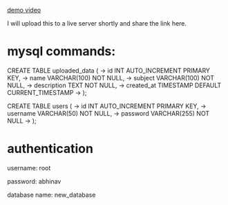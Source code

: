 [demo video](demo.mkv)

I will upload this to a live server shortly and share the link here.

# mysql commands:

CREATE TABLE uploaded_data (
    ->     id INT AUTO_INCREMENT PRIMARY KEY,
    ->     name VARCHAR(100) NOT NULL,
    ->     subject VARCHAR(100) NOT NULL,
    ->     description TEXT NOT NULL,
    ->     created_at TIMESTAMP DEFAULT CURRENT_TIMESTAMP
    -> );

 CREATE TABLE users (
    ->     id INT AUTO_INCREMENT PRIMARY KEY,
    ->     username VARCHAR(50) NOT NULL,
    ->     password VARCHAR(255) NOT NULL
    -> );

# authentication

username: root

password: abhinav

database name: new_database
